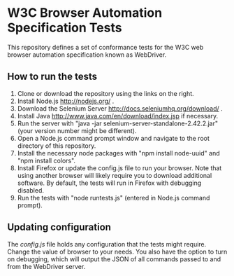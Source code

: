 # W3C Browser Automation Specification Tests

This repository defines a set of conformance tests for the W3C web
browser automation specification known as WebDriver.

## How to run the tests

1. Clone or download the repository using the links on the right.
2. Install Node.js http://nodejs.org/ .
3. Download the Selenium Server http://docs.seleniumhq.org/download/ .
4. Install Java http://www.java.com/en/download/index.jsp if necessary.
5. Run the server with "java -jar selenium-server-standalone-2.42.2.jar"
   (your version number might be different).
6. Open a Node.js command prompt window and navigate to the root directory
   of this repository.
7. Install the necessary node packages with "npm install node-uuid" and "npm 
   install colors".
8. Install Firefox or update the config.js file to run your browser. Note that
   using another browser will likely require you to download additional 
   software. By default, the tests will run in Firefox with debugging disabled.
9. Run the tests with "node runtests.js" (entered in Node.js command prompt).

## Updating configuration

The _config.js_ file holds any configuration that the tests might
require. Change the value of browser to your needs. You also have the option to
turn on debugging, which will output the JSON of all commands passed to and from
the WebDriver server.